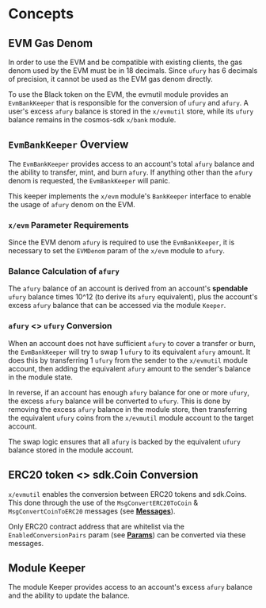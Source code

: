 <!--
order: 1
-->

# Concepts

## EVM Gas Denom

In order to use the EVM and be compatible with existing clients, the gas denom used by the EVM must be in 18 decimals. Since `ufury` has 6 decimals of precision, it cannot be used as the EVM gas denom directly.

To use the Black token on the EVM, the evmutil module provides an `EvmBankKeeper` that is responsible for the conversion of `ufury` and `afury`. A user's excess `afury` balance is stored in the `x/evmutil` store, while its `ufury` balance remains in the cosmos-sdk `x/bank` module.

## `EvmBankKeeper` Overview

The `EvmBankKeeper` provides access to an account's total `afury` balance and the ability to transfer, mint, and burn `afury`. If anything other than the `afury` denom is requested, the `EvmBankKeeper` will panic.

This keeper implements the `x/evm` module's `BankKeeper` interface to enable the usage of `afury` denom on the EVM.

### `x/evm` Parameter Requirements

Since the EVM denom `afury` is required to use the `EvmBankKeeper`, it is necessary to set the `EVMDenom` param of the `x/evm` module to `afury`.

### Balance Calculation of `afury`

The `afury` balance of an account is derived from an account's **spendable** `ufury` balance times 10^12 (to derive its `afury` equivalent), plus the account's excess `afury` balance that can be accessed via the module `Keeper`.

### `afury` <> `ufury` Conversion

When an account does not have sufficient `afury` to cover a transfer or burn, the `EvmBankKeeper` will try to swap 1 `ufury` to its equivalent `afury` amount. It does this by transferring 1 `ufury` from the sender to the `x/evmutil` module account, then adding the equivalent `afury` amount to the sender's balance in the module state.

In reverse, if an account has enough `afury` balance for one or more `ufury`, the excess `afury` balance will be converted to `ufury`. This is done by removing the excess `afury` balance in the module store, then transferring the equivalent `ufury` coins from the `x/evmutil` module account to the target account.

The swap logic ensures that all `afury` is backed by the equivalent `ufury` balance stored in the module account.

## ERC20 token <> sdk.Coin Conversion

`x/evmutil` enables the conversion between ERC20 tokens and sdk.Coins. This done through the use of the `MsgConvertERC20ToCoin` & `MsgConvertCoinToERC20` messages (see **[Messages](03_messages.md)**).

Only ERC20 contract address that are whitelist via the `EnabledConversionPairs` param (see **[Params](05_params.md)**) can be converted via these messages.

## Module Keeper

The module Keeper provides access to an account's excess `afury` balance and the ability to update the balance.

